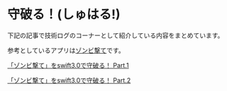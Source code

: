# 守破る！(しゅはる!)
下記の記事で技術ログのコーナーとして紹介している内容をまとめています。

参考としているアプリは[ゾンビ撃て](https://itunes.apple.com/jp/app/%E3%82%BE%E3%83%B3%E3%83%93%E6%92%83%E3%81%A6/id639640880?mt=8&ign-mpt=uo%3D4)です。

[「ゾンビ撃て」をswift3.0で守破る！ Part.1](http://karamawariken.net/blog/2017/06/06/zombi_ute_part1/)

[「ゾンビ撃て」をswift3.0で守破る！ Part.2](http://karamawariken.net/blog/2017/06/06/zombi_ute_part2/)
